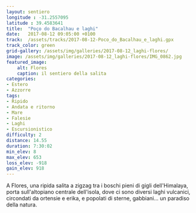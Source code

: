 ```yaml
---
layout: sentiero
longitude : -31.2557095
latitude : 39.4583641
title:  "Poço do Bacalhau e laghi"
date:   2017-08-12 09:05:00 +0100
track:  /assets/tracks/2017-08-12-Poco_do_Bacalhau_e_laghi.gpx
track_color: green
grid-gallery: /assets/img/galleries/2017-08-12_laghi-flores/
image: /assets/img/galleries/2017-08-12_laghi-flores/IMG_0862.jpg
featured_image:
    alt: Flores
    caption: il sentiero della salita
categories:
- Estero
- Azzorre
tags:
- Ripido
- Andata e ritorno  
- Mare
- Falesie
- Laghi
- Escursionistico
difficulty: 2
distance: 14.55 
duration: 7:30:02
min_elev: 8
max_elev: 653
loss_elev: -918
gain_elev: 918
---
```


A Flores, una ripida salita a zigzag tra i boschi pieni di gigli dell'Himalaya, porta sull'altopiano centrale dell'isola, dove ci sono diversi laghi vulcanici, circondati da ortensie e erika, e popolati di sterne, gabbiani... un paradiso della natura.

